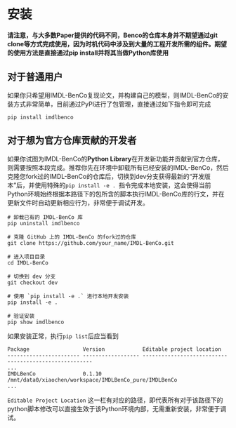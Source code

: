 # 安装

**请注意，与大多数Paper提供的代码不同，Benco的仓库本身并不期望通过git clone等方式完成使用，因为时机代码中涉及到大量的工程开发所需的组件。期望的使用方法是直接通过pip install并将其当做Python库使用**

## 对于普通用户
如果你只希望用IMDL-BenCo复现论文，并构建自己的模型，则IMDL-BenCo的安装方式非常简单，目前通过PyPI进行了包管理，直接通过如下指令即可完成
```shell
pip install imdlbenco
```

## 对于想为官方仓库贡献的开发者
如果你试图为IMDL-BenCo的**Python Library**在开发新功能并贡献到官方仓库，则需要按照本段完成。推荐你先在环境中卸载所有已经安装的IMDL-BenCo，然后克隆您fork过的IMDL-BenCo的仓库后，切换到dev分支获得最新的“开发版本”后，并使用特殊的`pip install -e . `指令完成本地安装，这会使得当前Python环境始终根据本路径下的包所含的脚本执行IMDL-BenCo库的行文，并在更新文件时自动更新相应行为，非常便于调试开发。

```shell
# 卸载已有的 IMDL-BenCo 库
pip uninstall imdlbenco

# 克隆 GitHub 上的 IMDL-BenCo 的fork过的仓库
git clone https://github.com/your_name/IMDL-BenCo.git

# 进入项目目录
cd IMDL-BenCo

# 切换到 dev 分支
git checkout dev

# 使用 `pip install -e .` 进行本地开发安装
pip install -e .

# 验证安装
pip show imdlbenco
```

如果安装正常，执行`pip list`后应当看到
```
Package                 Version            Editable project location
----------------------- ------------------ ------------------------------------------------------
...
IMDLBenCo               0.1.10             /mnt/data0/xiaochen/workspace/IMDLBenCo_pure/IMDLBenCo
...
```
`Editable Project Location` 这一栏有对应的路径，即代表所有对于该路径下的python脚本修改可以直接生效于该Python环境内部，无需重新安装，非常便于调试。